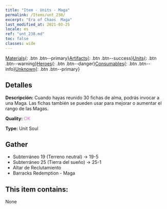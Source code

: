 ```yaml
---
title: "Item - Units - Maga"
permalink: /Items/unt_238/
excerpt: "Era of Chaos  Maga"
last_modified_at: 2021-03-25
locale: es
ref: "unt_238.md"
toc: false
classes: wide
---
```

 [Materials](/es/Items/){: .btn .btn--primary}[Artifacts](/es/Items/Artifacts/){: .btn .btn--success}[Units](/es/Items/Units/){: .btn .btn--warning}[Heroes](/es/Items/Heroes/){: .btn .btn--danger}[Consumables](/es/Items/Consumables/){: .btn .btn--info}[Unknown](/es/Items/Unknown/){: .btn .btn--primary}

## Detalles
 **Descripción:** Cuando hayas reunido 30 fichas de alma, podrás invocar a una Maga. Las fichas también se pueden usar para mejorar o aumentar el rango de las Magas.

 **Quality:** <span style="color: #DA70D6">OK</span>

 **Type:** Unit Soul

## Gather

*    Subterráneo 19 (Terreno neutral) -> 19-5 
*    Subterráneo 25 (Tierra del sueño) -> 25-1 
*    Altar de Reclutamiento 
*    Barracks Redemption - Maga 

## This item contains:

  None

